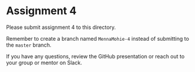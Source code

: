 # Assignment 4

Please submit assignment 4 to this directory.

Remember to create a branch named `MennaMohie-4` 
instead of submitting to the `master` branch.

If you have any questions, review the GitHub presentation or reach
out to your group or mentor on Slack.
